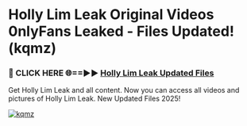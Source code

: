 # Holly Lim Leak Original Videos 0nlyFans Leaked - Files Updated! (kqmz)

<h3>🔴 CLICK HERE 🌐==►► <a href="https://tinyurl.com/ms9xzufz" rel="nofollow">Holly Lim Leak Updated Files</a></h3>

Get Holly Lim Leak and all content. Now you can access all videos and pictures of Holly Lim Leak. New Updated Files 2025!

[![kqmz](https://i.imgur.com/ppqm5kG.gif)](https://tinyurl.com/ms9xzufz)
